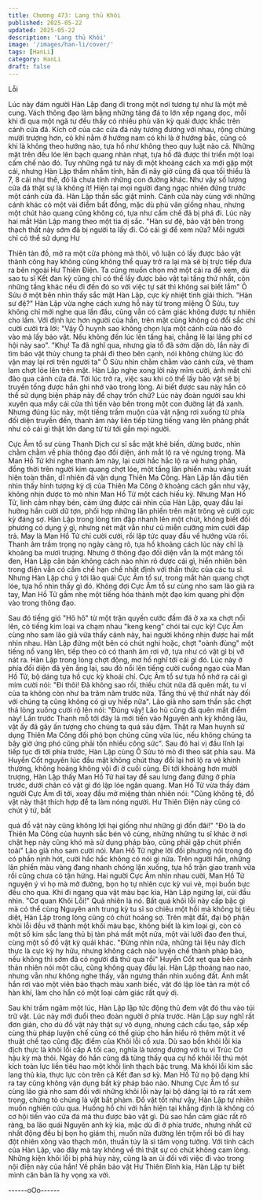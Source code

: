 ```yaml
---
title: Chương 473: Lang thủ Khôi
published: 2025-05-22
updated: 2025-05-22
description: 'Lang thủ Khôi'
image: '/images/han-li/cover/'
tags: [HanLi]
category: HanLi
draft: false
---
```


Lỗi

Lúc này đám người Hàn Lập đang đi trong một nơi tương tự như
là một mê cung.
Vách thông đạo làm bằng những tảng đá to lớn xếp ngang dọc,
mỗi khi đi qua một ngã tư đều thấy có nhiều phù văn kỳ quái
được khắc trên cánh cửa đá.
Kích cỡ của các cửa đá này tương đương với nhau, rộng chừng
mười trượng hơn, có khi nằm ở hướng nam có khi là ở hướng
bắc, cũng có khi là không theo hướng nào, tựa hồ như không
theo quy luật nào cả. Những mặt trên đều lóe lên bạch quang
nhàn nhạt, tựa hồ đã được thi triển một loại cấm chế nào đó.
Tuy những ngã tư này đi một khoảng cách xa mới gặp một cái,
nhưng Hàn Lập thầm nhẩm tính, hắn đi nãy giờ cũng đã qua tối
thiểu là 7, 8 cái như thế, đó là chưa tính những con đường khác.
Như vậy số lượng cửa đá thật sự là không ít!
Hiện tại mọi người đang ngạc nhiên đứng trước một cánh cửa đá.
Hàn Lập thần sắc giật mình.
Cánh cửa này cùng với những cánh khác có một vài điểm bất
đồng, mặc dù phù văn giống nhau, nhưng một chút hào quang
cũng không có, tựa như cấm chế đã bị phá đi.
Lúc này hai mắt Hàn Lập mang theo một tia dị sắc.
"Hàn sư đệ, bảo vật bên trong thạch thất này sớm đã bị người ta
lấy đi. Có cái gì để xem nữa? Mỗi người chỉ có thể sử dụng Hư

Thiên tàn đồ, mở ra một cửa phòng mà thôi, vô luận có lấy được
bảo vật thành công hay không cũng không thể quay trở ra lại mà
sẽ bị trực tiếp đưa ra bên ngoài Hư Thiên Điện. Ta cũng muốn
chọn mở một cái ra để xem, dù sao tu sĩ Kết đan kỳ cũng chỉ có
thể lấy được bảo vật tại tầng thứ nhất, còn những tầng khác nếu
đi đến đó so với việc tự sát thì không sai biết lắm" Ô Sửu ở một
bên nhìn thấy sắc mặt Hàn Lập, cực kỳ nhiệt tình giải thích.
"Hàn sư đệ?"
Hàn Lập vừa nghe cách xưng hồ này từ trong miệng Ô Sửu, tuy
không chỉ mới nghe qua lần đầu, cũng vẫn có cảm giác không
được tự nhiên cho lắm.
Với định lực hơn người của hắn, trên mặt cũng không có đổi sắc
chỉ cười cười trả lời:
"Vậy Ô huynh sao không chọn lựa một cánh cửa nào đó vào mà
lấy bảo vật. Nếu không đến lúc lên tầng hai, chẳng lẽ lại lãng phí
cơ hội này sao".
"Khụ! Ta đã nghĩ qua, nhưng gia tổ đã sớm dặn dò, lần này đi tìm
bảo vật thủy chung ta phải đi theo bên cạnh, nói không chừng lúc
đó vận may lại rơi trên người ta" Ô Sửu nhìn chằm chằm vào
cánh cửa, vẻ tham lam chợt lóe lên trên mặt.
Hàn Lập nghe xong lời này mỉm cười, ánh mắt chỉ đảo qua cánh
cửa đá. Tới lúc trở ra, việc sau khi có thể lấy bảo vật sẽ bị truyền
tống được hắn ghi nhớ vào trong lòng.
Ai biết được sau này hắn có thể sử dụng biện pháp này để chạy
trốn chứ?
Lúc này đoàn người sau khi xuyên qua mấy cái cửa thì tiến vào
bên trong một con đường lát đá xanh.
Nhưng đúng lúc này, một tiếng trầm muộn của vật nặng rơi xuống
từ phía đối diện truyền đến, thanh âm này liên tiếp từng tiếng
vang lên phảng phất như có cái gì thật lớn đang từ từ tới gần mọi
người.

Cực Âm tổ sư cùng Thanh Dịch cư sĩ sắc mặt khẽ biến, dừng
bước, nhìn chằm chằm về phía thông đạo đối diện, ánh mắt lộ ra
vẻ ngưng trọng.
Mà Man Hồ Tử khi nghe thanh âm này, lại cười hắc hắc lộ ra vẻ
hưng phấn, đồng thời trên người kim quang chợt lóe, một tầng lân
phiến màu vàng xuất hiện toàn thân, dĩ nhiên đã vận dụng Thiên
Ma Công.
Hàn Lập lần đầu tiên nhìn thấy hình tượng kỳ dị của Thiên Ma
Công ở khoảng cách gần như vậy, không nhịn được tò mò nhìn
Man Hồ Tử một cách hiếu kỳ.
Nhưng Man Hồ Tử, linh cảm nhạy bén, cảm ứng được cái nhìn
của Hàn Lập, quay đầu lại hường hắn cười dữ tợn, phối hợp
những lân phiến trên mặt trông vẻ cười cực kỳ đáng sợ.
Hàn Lập trong lòng tim đập nhanh lên một chút, không biết đối
phương có dụng ý gì, nhưng nét mặt vẫn như cũ miễn cưỡng
mỉm cười đáp trả.
May là Man Hồ Tử chỉ cười cười, rồi lập tức quay đầu về hướng
vừa rồi.
Thanh âm trầm trọng nọ ngày càng rõ, tựa hồ khoảng cách lúc
này chỉ là khoảng ba mươi trượng.
Nhưng ở thông đạo đối diện vẫn là một mảng tối đen, Hàn Lập
căn bản không cách nào nhìn rõ được cái gì, hiển nhiên bên trong
điện vẫn có cấm chế hạn chế nhất định với thần thức của các tu
sĩ.
Nhưng Hàn Lập chú ý tới lão quái Cực Âm tổ sư, trong mắt hàn
quang chợt lóe, tựa hồ nhìn thấy gì đó.
Không đợi Cực Âm tổ sư cùng nho sam lão giả ra tay, Man Hồ Tử
gầm nhẹ một tiếng hóa thành một đạo kim quang phi độn vào
trong thông đạo.

Sau đó tiếng gió "Hô hô" từ một trận quyền cước đấm đá ở xa xa
chợt nổi lên, có tiếng kim loại va chạm nhau "keng keng" chói tai
cực kỳ!
Cực Âm cùng nho sam lão giả vừa thấy cảnh này, hai người
không nhịn được hai mắt nhìn nhau.
Hàn Lập đứng một bên có chút nghi hoặc, chợt "oành đùng" một
tiếng nổ vang lên, tiếp theo có có thanh âm rơi vỡ, tựa như có vật
gì bị vỡ nát ra.
Hàn Lập trong lòng chợt động, mơ hồ nghĩ tới cái gì đó.
Lúc này ở phía đối diện đã yên ắng lại, sau đó nổi lên tiếng cười
cuồng ngạo của Man Hồ Tử, bộ dáng tựa hồ cực kỳ khoái chí.
Cực Âm tổ sư tựa hồ nhớ ra cái gì mỉm cười nói: "Đi thôi! Đã
không sao rồi, thiếu chút nữa đã quên mất, tu vi của ta không còn
như ba trăm năm trước nữa. Tầng thủ vệ thứ nhất này đối với
chúng ta cũng không có gì uy hiếp nữa".
Lão giả nho sam thần sắc chợt thả lỏng xuống cười rộ lên nói:
"Đúng vậy! Lão hủ cũng đã quên mất điểm này! Lần trước Thanh
mỗ tới đây là mới tiến vào Nguyên anh kỳ không lâu, vật ấy đã
gây ấn tượng cho chúng ta quá sâu đậm. Thật ra Man huynh sử
dụng Thiên Ma Công đối phó bọn chúng cũng vừa lúc, nếu không
chúng ta bây giờ ứng phó cũng phải tốn nhiều công sức".
Sau đó hai vị đầu lĩnh lại tiếp tục đi tới phía trước, Hàn Lập cùng
Ô Sửu tò mò đi theo sát phía sau. Mà Huyền Cốt nguyên lúc đầu
mặt không chút thay đổi lại hơi lộ ra vẻ khinh thường, không
hoảng không vội đi ở cuối cùng.
Đi tới khoảng hơn mười trượng, Hàn Lập thấy Man Hồ Tử hai tay
để sau lưng đang đứng ở phía trước, dưới chân có vật gì đó lập
lóe ngân quang.
Man Hồ Tử vừa thấy đám người Cực Âm đi tới, xoay đầu mở
miệng thản nhiên nói: "Cũng không tệ, đồ vật này thật thích hợp
để ta làm nóng người. Hư Thiên Điện này cũng có chút ý tứ, bất

quá đồ vật này cũng không lợi hại giống như những gì đồn đãi!"
"Đó là do Thiên Ma Công của huynh sắc bén vô cùng, những
những tu sĩ khác ở nơi chật hẹp này cũng khó mà sử dụng pháp
bảo, cũng phải gặp chút phiền toái" Lão giả nho sam cười nói.
Man Hồ Tử nghe lời đối phương nói trong đó có phần nịnh hót,
cười hắc hắc không có nói gì nữa.
Trên người hắn, những lân phiến màu vàng đang nhanh chóng
lặn xuống, tựa hồ trận giao tranh vừa rồi cũng chưa có tận hứng.
Hai người Cực Âm nhìn nhau cười, Man Hồ Tử nguyện ý vì họ
mà mở đường, bọn họ tự nhiên cực kỳ vui vẻ, mọi buồn bực đều
cho qua.
Khi đi ngang qua vật màu bạc kia, Hàn Lập ngừng lại, cúi đầu
nhìn.
"Cơ quan Khôi Lỗi!" Quả nhiên là nó. Bất quá khôi lỗi này cấp bậc
gì mà có thể cùng Nguyên anh trung kỳ tu sĩ so chiêu một hồi mà
không bị tiêu diệt, Hàn Lập trong lòng cũng có chút hoảng sợ.
Trên mặt đất, đại bộ phận khôi lỗi đều vỡ thành một khối màu
bạc, không biết là kim loại gì, còn có một số kim sắc lang thủ bị
tàn phá mất một nửa, một vài lưỡi đao đen thui, cùng một số đồ
vật kỳ quái khác.
"Đừng nhìn nữa, những tài liệu này đích thực là cực kỳ hy hữu,
nhưng không cách nào luyện chế thành pháp bảo, nếu không thì
sớm đã có người đã thử qua rồi" Huyền Cốt xẹt qua bên cảnh
thản nhiên nói một câu, cũng không quay đầu lại.
Hàn Lập thoáng nao nao, nhưng vẫn như không nghe thấy, vẫn
ngưng thần nhìn xuống đất.
Ánh mắt hắn rơi vào một viên bảo thạch màu xanh biếc, vật đó
lập lòe tản ra một cổ hàn khí, làm cho hắn có một loại cảm giác
rất quỷ dị.

Sau khi trầm ngâm một lúc, Hàn Lập lập tức động thủ đem vật đó
thu vào túi trữ vật. Lúc này mới đuổi theo đoàn người ở phía
trước.
Hàn Lập suy nghĩ rất đơn giản, cho dù đồ vật này thật sự vô
dụng, nhưng cách cấu tạo, sắp xếp cùng thủ pháp luyện chế cũng
có thể giúp cho hắn hiểu rõ thêm một ít vế thuật chế tạo cũng đặc
điểm của Khôi lỗi cổ xưa.
Dù sao bốn khôi lỗi kia địch thực là khôi lỗi cấp A tối cao, nghĩa là
tương đương với tu vi Trúc Cơ hậu kỳ mà thôi. Ngày đó hắn cũng
đã từng thấy qua cự hổ khôi lỗi thú một kích toàn lực liền tiêu hao
một khối linh thạch bậc trung.
Mà khôi lỗi kim sắc lang thủ kia, thực lực còn trên cả Kết đan sơ
kỳ. Man Hồ Tử nọ bộ dạng khi ra tay cũng không vận dụng bất kỳ
pháp bảo nào. Nhưng Cực Âm tổ sư cùng lão giả nho sam đối với
những khôi lỗi này lại bộ dáng lại tỏ ra rất xem trọng, chứng tỏ
chúng là vật bất phàm.
Đồ vật tốt như vậy, Hàn Lập tự nhiên muốn nghiên cứu qua.
Huống hồ chi với hắn hiện tại khẳng định là không có cơ hội tiến
vào cửa đá mà thu được bảo vật gì.
Dù sao hắn cảm giác rất rõ ràng, ba lão quái Nguyên anh kỳ kia,
mặc dù đi ở phía trước, nhưng nhất cử nhất động đều bị bọn họ
giám thị, muốn nửa đường lén trộm rồi bỏ đi hay đột nhiên xông
vào thạch môn, thuần túy là si tâm vọng tưởng.
Với tính cách của Hàn Lập, vào đây mà tay không về thì thật sự
có chút không cam lòng.
Những kiện khôi lỗi bị phá hủy này, cũng là an ủi đối với việc đi
vào trong nội điện này của hắn!
Về phần bảo vật Hư Thiên Đỉnh kia, Hàn Lập tự biết mình căn
bản là hy vọng xa vời.

------oOo------
